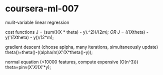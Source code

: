 coursera-ml-007
===============
mulit-variable linear regression

cost functions
J = (sum(((X * theta) - y).^2))/(2*m); OR
J = (((X*theta) - y)'*((X*theta) - y))/(2*m);

gradient descent (choose aplpha, many iterations, simultaneously update)
theta()=theta()-((alpha/m)*X'*(X*theta()-y));

normal equation (<10000 features, compute expensive (O(n^3)))
theta=pinv(X’*X)*(X’*y);
